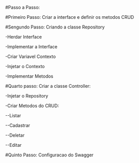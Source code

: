 #Passo a Passo:


#Primeiro Passo: Criar a interface e definir os metodos CRUD


#Sengundo Passo: Criando  a classe  Repository


-Herdar Interface


-Implementar a Interface 

-Criar Variavel Contexto

-Injetar o Contexto 

-Implementar Metodos


#Quarto passo: Criar a classe Controller:

-Injetar o Repository

-Criar Metodos do CRUD:

--Listar

--Cadastrar 

--Deletar 

--Editar


#Quinto Passo: Configuracao do Swagger

